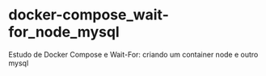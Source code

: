 # docker-compose_wait-for_node_mysql
Estudo de Docker Compose e Wait-For: criando um container node e outro mysql
